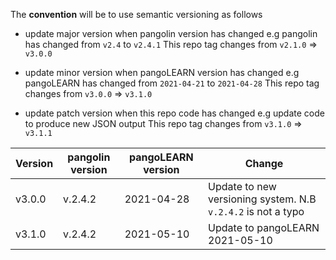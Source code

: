 The **convention** will be to use semantic versioning as follows
* update major version when pangolin version has changed
    e.g pangolin has changed from `v2.4` to `v2.4.1`
    This repo tag changes from `v2.1.0` => `v3.0.0`

* update minor version when pangoLEARN version has changed
    e.g pangoLEARN has changed from  `2021-04-21` to  `2021-04-28`
    This repo tag changes from `v3.0.0` => `v3.1.0`

* update patch version when this repo code has changed 
    e.g update code to produce new JSON output
    This repo tag changes from `v3.1.0` => `v3.1.1`

| Version      | pangolin version | pangoLEARN version | Change                                                       |
| ------------ | ---------------- | ------------------ | ------------------------------------------------------------ |
| v3.0.0        | v.2.4.2          | 2021-04-28         | Update to new versioning system. N.B `v.2.4.2` is not a typo|
| v3.1.0        | v.2.4.2          | 2021-05-10         | Update to pangoLEARN 2021-05-10                             | 
